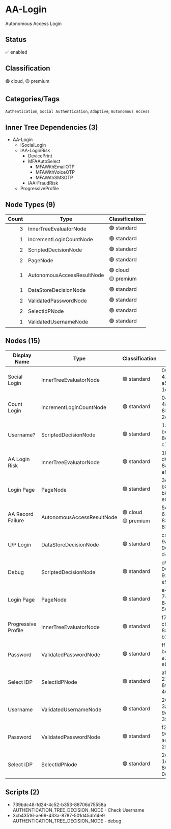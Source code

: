 # AA-Login
Autonomous Access Login
## Status
:white_check_mark: enabled
## Classification
:purple_circle: cloud, :yellow_circle: premium
## Categories/Tags
`Authentication`, `Social Authentication`, `Adaptive`, `Autonomous Access`
## Inner Tree Dependencies (3)
- AA-Login
  - iSocialLogin
  - iAA-LoginRisk
    - DevicePrint
    - MFAAutoSelect
      - MFAWithEmailOTP
      - MFAWithVoiceOTP
      - MFAWithSMSOTP
    - iAA-FraudRisk
  - ProgressiveProfile
## Node Types (9)
| Count | Type | Classification |
| -----:| ---- | -------------- |
| 3 | InnerTreeEvaluatorNode | :green_circle: standard |
| 1 | IncrementLoginCountNode | :green_circle: standard |
| 2 | ScriptedDecisionNode | :green_circle: standard |
| 2 | PageNode | :green_circle: standard |
| 1 | AutonomousAccessResultNode | :purple_circle: cloud<br> :yellow_circle: premium |
| 1 | DataStoreDecisionNode | :green_circle: standard |
| 2 | ValidatedPasswordNode | :green_circle: standard |
| 2 | SelectIdPNode | :green_circle: standard |
| 1 | ValidatedUsernameNode | :green_circle: standard |
## Nodes (15)
| Display Name | Type | Classification | Id |
| ------------ | ---- | -------------- | ---|
| Social Login | InnerTreeEvaluatorNode | :green_circle: standard | 00b894da-4193-42cf-a544-1cbee31d06f8 |
| Count Login | IncrementLoginCountNode | :green_circle: standard | 04dd4568-48f4-4264-8539-2e1d119abc7e |
| Username? | ScriptedDecisionNode | :green_circle: standard | 13054b8b-bc63-4954-8e78-c7febb24711f |
| AA Login Risk | InnerTreeEvaluatorNode | :green_circle: standard | 1b6f03ae-d694-484c-8a24-a847104cb5cb |
| Login Page | PageNode | :green_circle: standard | 3d2b3d64-b8fc-416b-b8e0-e05f1502b49e |
| AA Record Failure | AutonomousAccessResultNode | :purple_circle: cloud<br>:yellow_circle: premium | 5e927eec-61d5-4ad0-83ea-8311fcf2c53f |
| U/P Login | DataStoreDecisionNode | :green_circle: standard | ca40167b-9a87-4937-9602-d453ea7cf6ef |
| Debug | ScriptedDecisionNode | :green_circle: standard | d985eba8-067f-4d62-925c-e9aa5046fad6 |
| Login Page | PageNode | :green_circle: standard | e41741ae-74bd-4838-84a2-50fdfbaa2637 |
| Progressive Profile | InnerTreeEvaluatorNode | :green_circle: standard | f750a7a8-cbc4-44b1-889d-b121e774e60d |
| Password | ValidatedPasswordNode | :green_circle: standard | ff55eaed-bea4-475d-a7dd-eb7d818fa80d |
| Select IDP | SelectIdPNode | :green_circle: standard | af614ad5-233d-4cbb-8f4e-462598b9658a |
| Username | ValidatedUsernameNode | :green_circle: standard | 2664240c-3a00-49f3-9c37-39ef391eca3c |
| Password | ValidatedPasswordNode | :green_circle: standard | f23a331a-966b-460e-aefa-2f033102f53a |
| Select IDP | SelectIdPNode | :green_circle: standard | 2d6be9fb-1dc8-4dd2-804c-0c5cfb8f5f28 |
## Scripts (2)
- 739bdc48-fd24-4c52-b353-88706d75558a AUTHENTICATION_TREE_DECISION_NODE - Check Username
- 3cb43516-ae69-433a-8787-501d45db14e9 AUTHENTICATION_TREE_DECISION_NODE - debug

